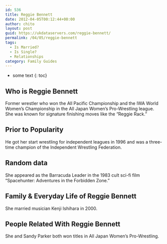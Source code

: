 ```yaml
---
id: 536
title: Reggie Bennett
date: 2012-04-05T00:12:44+00:00
author: chito
layout: post
guid: https://ukdataservers.com/reggie-bennett/
permalink: /04/05/reggie-bennett
tags:
  - Is Married?
  - Is Single?
  - Relationships
category: Family Guides
---
```


* some text
{: toc}
          
          
## Who is  Reggie Bennett
                  
                  
                  
Former wrestler who won the All Pacific Championship and the IWA World Women&#8217;s Championship in the All Japan Women&#8217;s Pro-Wrestling league. She was known for signature finishing moves like the &#8220;Reggie Rack.&#8221;
                  
                
                
                
## Prior to Popularity 
                  
                  
                  
He got her start wrestling for independent leagues in 1996 and was a three-time champion of the Independent Wrestling Federation.
                  
                
                
                
## Random data 
                  
                  
                  
She appeared as the Barracuda Leader in the 1983 cult sci-fi film &#8220;Spacehunter: Adventures in the Forbidden Zone.&#8221;
                  
                
                
                
## Family & Everyday Life of Reggie Bennett
                  
                  
                  
She married musician Kenji Ishihara in 2000.
                  
                
                
                
## People Related With  Reggie Bennett
                  
                  
                  
She and Sandy Parker both won titles in All Japan Women&#8217;s Pro-Wrestling.
                  
                
              
            
          
          
          
    
    
  
